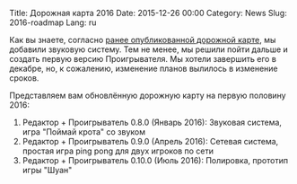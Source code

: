 Title: Дорожная карта 2016
Date: 2015-12-26 00:00
Category: News
Slug: 2016-roadmap
Lang: ru

Как вы знаете, согласно [ранее опубликованной дорожной карте][roadmap-2015-2016], мы добавили звуковую систему. Тем не менее, мы решили пойти дальше и создать первую версию Проигрывателя. Мы хотели завершить его в декабре, но, к сожалению, изменение планов вылилось в изменение сроков.

Представляем вам обновлённую дорожную карту на первую половину 2016:

1. Редактор + Проигрыватель 0.8.0 (Январь 2016): Звуковая система, игра "Поймай крота" со звуком
1. Редактор + Проигрыватель 0.9.0 (Апрель 2016): Сетевая система, простая игра ping pong для двух игроков по сети
1. Редактор + Проигрыватель 0.10.0 (Июль 2016): Полировка, прототип игры "Шуан"

[roadmap-2015-2016]: 2015-roadmap.html
